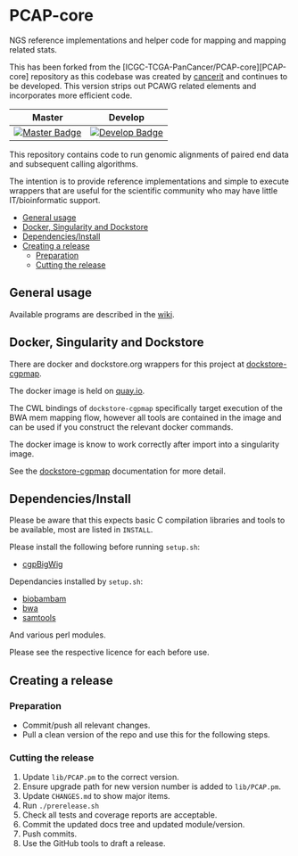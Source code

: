 # PCAP-core

NGS reference implementations and helper code for mapping and mapping related stats.

This has been forked from the [ICGC-TCGA-PanCancer/PCAP-core][PCAP-core]
repository as this codebase was created by [cancerit](cancerit_github) and continues to be developed.
This version strips out PCAWG related elements and incorporates more efficient code.

| Master                                        | Develop                                         |
| --------------------------------------------- | ----------------------------------------------- |
| [![Master Badge][travis-master]][travis-base] | [![Develop Badge][travis-develop]][travis-base] |

This repository contains code to run genomic alignments of paired end data
and subsequent calling algorithms.

The intention is to provide reference implementations and simple to execute wrappers
that are useful for the scientific community who may have little IT/bioinformatic support.

<!-- TOC depthFrom:2 depthTo:6 withLinks:1 updateOnSave:1 orderedList:0 -->

- [General usage](#general-usage)
- [Docker, Singularity and Dockstore](#docker-singularity-and-dockstore)
- [Dependencies/Install](#dependenciesinstall)
- [Creating a release](#creating-a-release)
	- [Preparation](#preparation)
	- [Cutting the release](#cutting-the-release)

<!-- /TOC -->

## General usage

Available programs are described in the [wiki][wiki].

## Docker, Singularity and Dockstore

There are docker and dockstore.org wrappers for this project at [dockstore-cgpmap][dockstore-cgpmap].

The docker image is held on [quay.io][quay-io-cgpmap].

The CWL bindings of `dockstore-cgpmap` specifically target execution of the BWA mem mapping flow,
however all tools are contained in the image and can be used if you construct the relevant docker
commands.

The docker image is know to work correctly after import into a singularity image.

See the [dockstore-cgpmap][dockstore-cgpmap] documentation for more detail.

## Dependencies/Install

Please be aware that this expects basic C compilation libraries and tools to be available, most are listed in `INSTALL`.

Please install the following before running `setup.sh`:

* [cgpBigWig][cgpBigWig]

Dependancies installed by `setup.sh`:

* [biobambam][biobambam]
* [bwa][bwa]
* [samtools][samtools]

And various perl modules.

Please see the respective licence for each before use.

## Creating a release

### Preparation

* Commit/push all relevant changes.
* Pull a clean version of the repo and use this for the following steps.

### Cutting the release

1. Update `lib/PCAP.pm` to the correct version.
1. Ensure upgrade path for new version number is added to `lib/PCAP.pm`.
1. Update `CHANGES.md` to show major items.
1. Run `./prerelease.sh`
1. Check all tests and coverage reports are acceptable.
1. Commit the updated docs tree and updated module/version.
1. Push commits.
1. Use the GitHub tools to draft a release.

<!-- References -->

[cgpBigWig]: https://github.com/cancerit/cgpBigWig/releases
[biobambam]: https://github.com/gt1/biobambam
[bwa]: https://github.com/lh3/bwa
[samtools]: https://github.com/samtools/samtools
[wiki]: https://github.com/cancerit/PCAP-core/wiki
[cancerit_github]: https://github.com/cancerit
[old_repo]: https://github.com/ICGC-TCGA-PanCancer/PCAP-core
[dockstore-cgpmap]: https://github.com/cancerit/dockstore-cgpmap
[quay-io-cgpmap]: https://quay.io/repository/wtsicgp/dockstore-cgpmap

<!-- Travis -->
[travis-base]: https://travis-ci.org/cancerit/PCAP-core
[travis-master]: https://travis-ci.org/cancerit/PCAP-core.svg?branch=master
[travis-develop]: https://travis-ci.org/cancerit/PCAP-core.svg?branch=develop
